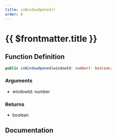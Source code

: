 ```yaml
---
title: isWindowOpened()
order: 0
---
```


# {{ $frontmatter.title }}

## Function Definition

```ts
public isWindowOpened(windowId: number): boolean;
```

### Arguments

* windowId: number

### Returns

* boolean

## Documentation

<!--@include: ./parts/isWindowOpened.md-->
